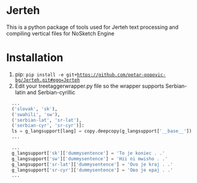 # Jerteh
This is a python package of tools used for Jerteh text processing and compiling vertical files for NoSketch Engine

# Installation
1. pip: <code>pip install -e git+https://github.com/petar-popovic-bg/Jerteh.git#egg=Jerteh</code>
2. Edit your treetaggerwrapper.py file so the wrapper supports Serbian-latin and Serbian-cyrillic
```python
  ...
  ('slovak', 'sk'),
  ('swahili', 'sw'),
  ('serbian-lat', 'sr-lat'),
  ('serbian-cyr', 'sr-cyr')]:
  ls = g_langsupport[lang] = copy.deepcopy(g_langsupport['__base__'])
  ...
```
```python
  ...
  g_langsupport['sk']['dummysentence'] = 'To je koniec . .'
  g_langsupport['sw']['dummysentence'] = 'Hii ni mwisho . .'
  g_langsupport['sr-lat']['dummysentence'] = 'Ovo je kraj . .'
  g_langsupport['sr-cyr']['dummysentence'] = 'Ово је крај . .'
  ...
  ```
